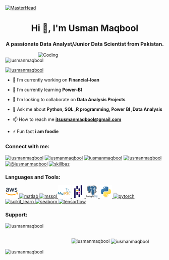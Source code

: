 [![MasterHead](https://media3.giphy.com/media/v1.Y2lkPTc5MGI3NjExMDhyeGQ0NXhrMmk5Mm9kbWVqdXEyM2Zqb3MxYXRkazF4NXpvNXIxYiZlcD12MV9pbnRlcm5hbF9naWZfYnlfaWQmY3Q9Zw/dyzew7Py7bnW9DiJJj/giphy.gif)](https://rishavchanda.io)

<h1 align="center">Hi 👋, I'm Usman Maqbool</h1>
<h3 align="center">A passionate Data Analyst/Junior Data Scientist from Pakistan.</h3>

<img align="right" alt="Coding" width="400" src="https://www.caxsol.com/assets/img/data-analysis.gif">


<p align="left"> <img src="https://komarev.com/ghpvc/?username=iusmanmaqbool&label=Profile%20views&color=0e75b6&style=flat" alt="iusmanmaqbool" /> </p>

<p align="left"> <a href="https://twitter.com/iusmanmaqbool" target="blank"><img src="https://img.shields.io/twitter/follow/iusmanmaqbool?logo=twitter&style=for-the-badge" alt="iusmanmaqbool" /></a> </p>

- 🔭 I’m currently working on **Financial-loan**

- 🌱 I’m currently learning **Power-BI**

- 👯 I’m looking to collaborate on **Data Analysis Projects**

- 💬 Ask me about **Python, SQL ,R programming, Power BI ,Data Analysis**

- 📫 How to reach me **itsusmanmaqbool@gmail.com**

- ⚡ Fun fact **i am foodie**

<h3 align="left">Connect with me:</h3>
<p align="left">
<a href="https://twitter.com/iusmanmaqbool" target="blank"><img align="center" src="https://raw.githubusercontent.com/rahuldkjain/github-profile-readme-generator/master/src/images/icons/Social/twitter.svg" alt="iusmanmaqbool" height="30" width="40" /></a>
<a href="https://linkedin.com/in/iusmanmaqbool" target="blank"><img align="center" src="https://raw.githubusercontent.com/rahuldkjain/github-profile-readme-generator/master/src/images/icons/Social/linked-in-alt.svg" alt="iusmanmaqbool" height="30" width="40" /></a>
<a href="https://kaggle.com/iusmanmaqbool" target="blank"><img align="center" src="https://raw.githubusercontent.com/rahuldkjain/github-profile-readme-generator/master/src/images/icons/Social/kaggle.svg" alt="iusmanmaqbool" height="30" width="40" /></a>
<a href="https://instagram.com/iusmanmaqbool" target="blank"><img align="center" src="https://raw.githubusercontent.com/rahuldkjain/github-profile-readme-generator/master/src/images/icons/Social/instagram.svg" alt="iusmanmaqbool" height="30" width="40" /></a>
<a href="https://medium.com/@iusmanmaqbool" target="blank"><img align="center" src="https://raw.githubusercontent.com/rahuldkjain/github-profile-readme-generator/master/src/images/icons/Social/medium.svg" alt="@iusmanmaqbool" height="30" width="40" /></a>
<a href="https://www.youtube.com/c/skillbaz" target="blank"><img align="center" src="https://raw.githubusercontent.com/rahuldkjain/github-profile-readme-generator/master/src/images/icons/Social/youtube.svg" alt="skillbaz" height="30" width="40" /></a>
</p>

<h3 align="left">Languages and Tools:</h3>
<p align="left"> <a href="https://aws.amazon.com" target="_blank" rel="noreferrer"> <img src="https://raw.githubusercontent.com/devicons/devicon/master/icons/amazonwebservices/amazonwebservices-original-wordmark.svg" alt="aws" width="40" height="40"/> </a> <a href="https://www.mathworks.com/" target="_blank" rel="noreferrer"> <img src="https://upload.wikimedia.org/wikipedia/commons/2/21/Matlab_Logo.png" alt="matlab" width="40" height="40"/> </a> <a href="https://www.microsoft.com/en-us/sql-server" target="_blank" rel="noreferrer"> <img src="https://www.svgrepo.com/show/303229/microsoft-sql-server-logo.svg" alt="mssql" width="40" height="40"/> </a> <a href="https://www.mysql.com/" target="_blank" rel="noreferrer"> <img src="https://raw.githubusercontent.com/devicons/devicon/master/icons/mysql/mysql-original-wordmark.svg" alt="mysql" width="40" height="40"/> </a> <a href="https://pandas.pydata.org/" target="_blank" rel="noreferrer"> <img src="https://raw.githubusercontent.com/devicons/devicon/2ae2a900d2f041da66e950e4d48052658d850630/icons/pandas/pandas-original.svg" alt="pandas" width="40" height="40"/> </a> <a href="https://www.postgresql.org" target="_blank" rel="noreferrer"> <img src="https://raw.githubusercontent.com/devicons/devicon/master/icons/postgresql/postgresql-original-wordmark.svg" alt="postgresql" width="40" height="40"/> </a> <a href="https://www.python.org" target="_blank" rel="noreferrer"> <img src="https://raw.githubusercontent.com/devicons/devicon/master/icons/python/python-original.svg" alt="python" width="40" height="40"/> </a> <a href="https://pytorch.org/" target="_blank" rel="noreferrer"> <img src="https://www.vectorlogo.zone/logos/pytorch/pytorch-icon.svg" alt="pytorch" width="40" height="40"/> </a> <a href="https://scikit-learn.org/" target="_blank" rel="noreferrer"> <img src="https://upload.wikimedia.org/wikipedia/commons/0/05/Scikit_learn_logo_small.svg" alt="scikit_learn" width="40" height="40"/> </a> <a href="https://seaborn.pydata.org/" target="_blank" rel="noreferrer"> <img src="https://seaborn.pydata.org/_images/logo-mark-lightbg.svg" alt="seaborn" width="40" height="40"/> </a> <a href="https://www.tensorflow.org" target="_blank" rel="noreferrer"> <img src="https://www.vectorlogo.zone/logos/tensorflow/tensorflow-icon.svg" alt="tensorflow" width="40" height="40"/> </a> </p>

<h3 align="left">Support:</h3>
<p><a href="https://www.buymeacoffee.com/iusmanmaqbool"> <img align="left" src="https://cdn.buymeacoffee.com/buttons/v2/default-yellow.png" height="50" width="210" alt="iusmanmaqbool" /></a></p><br><br>

<p><img align="left" src="https://github-readme-stats.vercel.app/api/top-langs?username=iusmanmaqbool&show_icons=true&locale=en&layout=compact" alt="iusmanmaqbool" /></p>

<p>&nbsp;<img align="center" src="https://github-readme-stats.vercel.app/api?username=iusmanmaqbool&show_icons=true&locale=en" alt="iusmanmaqbool" /></p>

<p><img align="center" src="https://github-readme-streak-stats.herokuapp.com/?user=iusmanmaqbool&" alt="iusmanmaqbool" /></p>
